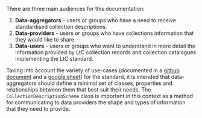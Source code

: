 There are three main audiences for this documentation:

1. **Data-aggregators** - users or groups who have a need to receive standardised collection descriptions.
2. **Data-providers** - users or groups who have collections information that they would like to share.
3. **Data-users** - users or groups who want to understand in more detail the information provided by LtC collection records and collection catalogues implementing the LtC standard. 

Taking into account the variety of use-cases (documented in a [github document](https://github.com/tdwg/cd/tree/master/reference/use_cases) and a [google sheet](https://docs.google.com/spreadsheets/d/1SsfwogZ88TgouDJ7EoDqXJFol-eVs7aYdFx504qJNzc/htmlview?pru=AAABfyxGPeI*Y85ToB8bLmUyzDSk3_wuuA#)) for the standard, it is intended that data-aggregators should define a minimal set of classes, properties and relationships between them that best suit their needs. The `CollectionDescriptionScheme` class is important in this context as a method for communicating to data providers the shape and types of information that they need to provide. 